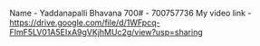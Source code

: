 Name - Yaddanapalli Bhavana 
700# - 700757736 
My video link - https://drive.google.com/file/d/1WFpcq-FImF5LV01A5EIxA9gVKjhMUc2g/view?usp=sharing
